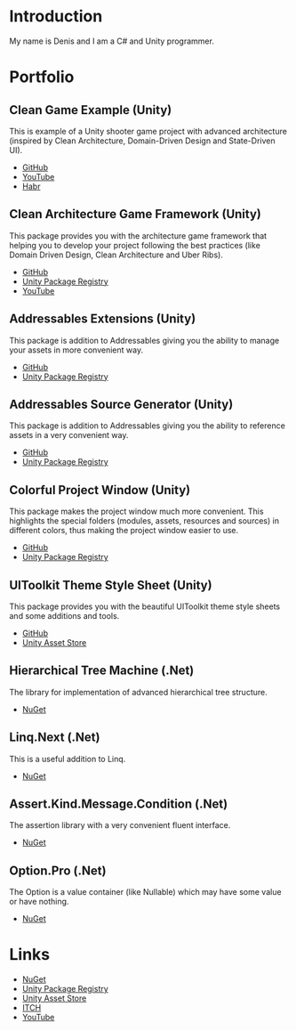 # Introduction
My name is Denis and I am a C# and Unity programmer.

# Portfolio
## Clean Game Example (Unity)
This is example of a Unity shooter game project with advanced architecture (inspired by Clean Architecture, Domain-Driven Design and State-Driven UI).
- [GitHub](https://github.com/denis535/CleanGameExample)
- [YouTube](https://youtu.be/WmLJHRg0EI4)
- [Habr](https://habr.com/ru/articles/833532/)

## Clean Architecture Game Framework (Unity)
This package provides you with the architecture game framework that helping you to develop your project following the best practices (like Domain Driven Design, Clean Architecture and Uber Ribs).
- [GitHub](https://github.com/Denis535/CleanArchitectureGameFramework/)
- [Unity Package Registry](https://openupm.com/packages/com.denis535.clean-architecture-game-framework/)
- [YouTube](https://youtu.be/JQobAqfakJQ)

## Addressables Extensions (Unity)
This package is addition to Addressables giving you the ability to manage your assets in more convenient way.
- [GitHub](https://github.com/Denis535/CleanArchitectureGameFramework/)
- [Unity Package Registry](https://openupm.com/packages/com.denis535.addressables-extensions/)

## Addressables Source Generator (Unity)
This package is addition to Addressables giving you the ability to reference assets in a very convenient way.
- [GitHub](https://github.com/Denis535/CleanArchitectureGameFramework/)
- [Unity Package Registry](https://openupm.com/packages/com.denis535.addressables-source-generator/)

## Colorful Project Window (Unity)
This package makes the project window much more convenient. This highlights the special folders (modules, assets, resources and sources) in different colors, thus making the project window easier to use.
- [GitHub](https://github.com/Denis535/CleanArchitectureGameFramework/)
- [Unity Package Registry](https://openupm.com/packages/com.denis535.colorful-project-window/)

## UIToolkit Theme Style Sheet (Unity)
This package provides you with the beautiful UIToolkit theme style sheets and some additions and tools.
- [GitHub](https://github.com/Denis535/UIToolkitThemeStyleSheet)
- [Unity Asset Store](https://assetstore.unity.com/packages/tools/gui/uitoolkit-theme-style-sheet-273463)

## Hierarchical Tree Machine (.Net)
The library for implementation of advanced hierarchical tree structure.
- [NuGet](https://www.nuget.org/packages/HierarchicalTreeMachine)

## Linq.Next (.Net)
This is a useful addition to Linq.
- [NuGet](https://www.nuget.org/packages/linq.next)

## Assert.Kind.Message.Condition (.Net)
The assertion library with a very convenient fluent interface.
- [NuGet](https://www.nuget.org/packages/Assert.Kind.Message.Condition)

## Option.Pro (.Net)
The Option is a value container (like Nullable) which may have some value or have nothing.
- [NuGet](https://www.nuget.org/packages/Option.Pro)

# Links
- [NuGet](https://www.nuget.org/profiles/Denis535)
- [Unity Package Registry](https://openupm.com/packages/?sort=downloads&q=denis535)
- [Unity Asset Store](https://assetstore.unity.com/publishers/90787)
- [ITCH](https://denis535.itch.io/)
- [YouTube](https://www.youtube.com/channel/UCLFdZl0pFkCkHpDWmodBUFg)
